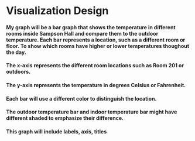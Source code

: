 # Visualization Design

#### My graph will be a bar graph that shows the temperature in different rooms inside Sampson Hall and compare them to the outdoor temperature. Each bar represents a location, such as a different room or floor. To show which rooms have higher or lower temperatures thoughout the day.

#### The x-axis represents the different room locations such as Room 201 or outdoors.
#### The y-axis represents the temperature in degrees Celsius or Fahrenheit.
#### Each bar will use a different color to distinguish the location.
#### The outdoor temperature bar and indoor temperature bar might have different shaded to emphasize their difference.
#### This graph will include labels, axis, titles
